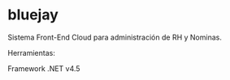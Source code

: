 ﻿# bluejay
Sistema Front-End Cloud para administración de RH y Nominas.

Herramientas:

Framework .NET v4.5